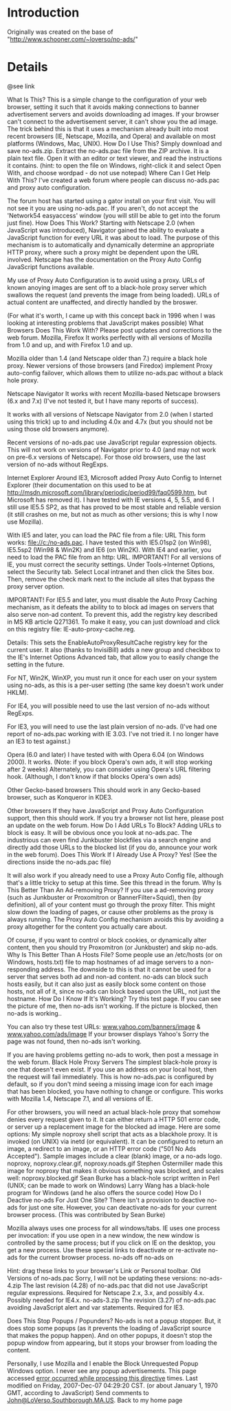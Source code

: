 # Introduction #

Originally was created on the base of "http://www.schooner.com/~loverso/no-ads/"


# Details #

@see link

What Is This?
This is a simple change to the configuration of your web browser, setting it such that it avoids making connections to banner advertisement servers and avoids downloading ad images. If your browser can't connect to the advertisement server, it can't show you the ad image. The trick behind this is that it uses a mechanism already built into most recent browsers (IE, Netscape, Mozilla, and Opera) and available on most platforms (Windows, Mac, UNIX).
How Do I Use This?
Simply download and save no-ads.zip. Extract the no-ads.pac file from the ZIP archive. It is a plain text file. Open it with an editor or text viewer, and read the instructions it contains.
(hint: to open the file on Windows, right-click it and select Open With, and choose wordpad - do not use notepad)
Where Can I Get Help With This?
I've created a web forum where people can discuss no-ads.pac and proxy auto configuration.

The forum host has started using a gator install on your first visit. You will not see it you are using no-ads.pac. If you aren't, do not accept the 'Network54 easyaccess' window (you will still be able to get into the forum just fine).
How Does This Work?
Starting with Netscape 2.0 (when JavaScript was introduced), Navigator gained the ability to evaluate a JavaScript function for every URL it was about to load. The purpose of this mechanism is to automatically and dynamically determine an appropriate HTTP proxy, where such a proxy might be dependent upon the URL involved. Netscape has the documentation on the Proxy Auto Config JavaScript functions available.

My use of Proxy Auto Configuration is to avoid using a proxy. URLs of known anoying images are sent off to a black-hole proxy server which swallows the request (and prevents the image from being loaded). URLs of actual content are unaffected, and directly handled by the broswer.

(For what it's worth, I came up with this concept back in 1996 when I was looking at interesting problems that JavaScript makes possible)
What Browsers Does This Work With?
Please post updates and corrections to the web forum.
Mozilla, Firefox
It works perfectly with all versions of Mozilla from 1.0 and up, and with Firefox 1.0 and up.

Mozilla older than 1.4 (and Netscape older than 7.) require a black hole proxy. Newer versions of those browsers (and Firedox) implement Proxy auto-config failover, which allows them to utilize no-ads.pac without a black hole proxy.

Netscape Navigator
It works with recent Mozilla-based Netscape browsers (6.x and 7.x) (I've not tested it, but I have many reports of success).

It works with all versions of Netscape Navigator from 2.0 (when I started using this trick) up to and including 4.0x and 4.7x (but you should not be using those old browsers anymore).

Recent versions of no-ads.pac use JavaScript regular expression objects. This will not work on versions of Navigator prior to 4.0 (and may not work on pre-6.x versions of Netscape). For those old browsers, use the last version of no-ads without RegExps.

Internet Explorer
Around IE3, Microsoft added Proxy Auto Config to Internet Explorer (their documentation on this used to be at http://msdn.microsoft.com/library/periodic/period99/faq0599.htm, but Microsoft has removed it). I have tested with IE versions 4, 5, 5.5, and 6. I still use IE5.5 SP2, as that has proved to be most stable and reliable version (it still crashes on me, but not as much as other versions; this is why I now use Mozilla).

With IE5 and later, you can load the PAC file from a file: URL This form works: [file://c:/no-ads.pac](file://c:/no-ads.pac). I have tested this with IE5.01sp2 (on Win98), IE5.5sp2 (Win98 & Win2K) and IE6 (on Win2K). With IE4 and earlier, you need to load the PAC file from an http: URL.
IMPORTANT!
For all versions of IE, you must correct the security settings. Under Tools->Internet Options, select the Security tab. Select Local intranet and then click the Sites box. Then, remove the check mark next to the include all sites that bypass the proxy server option.

IMPORTANT!
For IE5.5 and later, you must disable the Auto Proxy Caching mechanism, as it defeats the ability to to block ad images on servers that also serve non-ad content. To prevent this, add the registry key described in MS KB article Q271361. To make it easy, you can just download and click on this registry file: IE-auto-proxy-cache.reg.

Details: This sets the EnableAutoProxyResultCache registry key for the current user. It also (thanks to InvisiBill) adds a new group and checkbox to the IE's Internet Options Advanced tab, that allow you to easily change the setting in the future.

For NT, Win2K, WinXP, you must run it once for each user on your system using no-ads, as this is a per-user setting (the same key doesn't work under HKLM).

For IE4, you will possible need to use the last version of no-ads without RegExps.

For IE3, you will need to use the last plain version of no-ads. (I've had one report of no-ads.pac working with IE 3.03. I've not tried it. I no longer have an IE3 to test against.)

Opera (6.0 and later)
I have tested with with Opera 6.04 (on Windows 2000). It works.
(Note: if you block Opera's own ads, it will stop working after 2 weeks)
Alternately, you can consider using Opera's URL filtering hook. (Although, I don't know if that blocks Opera's own ads)

Other Gecko-based browsers
This should work in any Gecko-based browser, such as Konqueror in KDE3.

Other browsers
If they have JavaScript and Proxy Auto Configuration support, then this should work. If you try a browser not list here, please post an update on the web forum.
How Do I Add URLs To Block?
Adding URLs to block is easy. It will be obvious once you look at no-ads.pac. The industrious can even find Junkbuster blockfiles via a search engine and directly add those URLs to the blocked list (if you do, announce your work in the web forum).
Does This Work If I Already Use A Proxy?
Yes! (See the directions inside the no-ads.pac file)

It will also work if you already need to use a Proxy Auto Config file, although that's a little tricky to setup at this time. See this thread in the forum.
Why Is This Better Than An Ad-removing Proxy?
If you use a ad-removing proxy (such as Junkbuster or Proxomitron or BannerFilter+Squid), then (by definition), all of your content must go through the proxy filter. This might slow down the loading of pages, or cause other problems as the proxy is always running. The Proxy Auto Config mechanism avoids this by avoiding a proxy altogether for the content you actually care about.

Of course, if you want to control or block cookies, or dynamically alter content, then you should try Proxomitron (or Junkbuster) and skip no-ads.
Why Is This Better Than A Hosts File?
Some people use an /etc/hosts (or on Windows, hosts.txt) file to map hostnames of ad image servers to a non-responding address. The downside to this is that it cannot be used for a server that serves both ad and non-ad content. no-ads can block such hosts easily, but it can also just as easily block some content on those hosts, not all of it, since no-ads can block based upon the URL, not just the hostname.
How Do I Know If It's Working?
Try this test page. If you can see the picture of me, then no-ads isn't working. If the picture is blocked, then no-ads is working..

You can also try these test URLs: www.yahoo.com/banners/image & www.yahoo.com/ads/image
If your browser displays Yahoo's Sorry the page was not found, then no-ads isn't working.

If you are having problems getting no-ads to work, then post a message in the web forum.
Black Hole Proxy Servers
The simplest black-hole proxy is one that doesn't even exist. If you use an address on your local host, then the request will fail immediately. This is how no-ads.pac is configured by default, so if you don't mind seeing a missing image icon for each image that has been blocked, you have nothing to change or configure. This works with Mozilla 1.4, Netscape 7.1, and all versions of IE.

For other browsers, you will need an actual black-hole proxy that somehow denies every request given to it. It can either return a HTTP 501 error code, or server up a replacement image for the blocked ad image. Here are some options:
My simple noproxy shell script that acts as a blackhole proxy. It is invoked (on UNIX) via inetd (or equivalent). It can be configured to return an image, a redirect to an image, or an HTTP error code ("501 No Ads Accepted"). Sample images include a clear (blank) image, or a no-ads logo.
noproxy, noproxy.clear.gif, noproxy.noads.gif
Stephen Ostermiller made this image for noproxy that makes it obvious something was blocked, and scales well: noproxy.blocked.gif
Sean Burke has a black-hole script written in Perl (UNIX; can be made to work on Windows)
Larry Wang has a black-hole program for Windows (and he also offers the source code)
How Do I Deactive no-ads For Just One Site?
There isn't a provision to deactive no-ads for just one site. However, you can deactivate no-ads for your current browser process. (This was contributed by Sean Burke)

Mozilla always uses one process for all windows/tabs. IE uses one process per invocation: if you use open in a new window, the new window is controlled by the same process; but if you click on IE on the desktop, you get a new process. Use these special links to deactivate or re-activate no-ads for the current browser process.
no-ads off
no-ads on

Hint: drag these links to your browser's Link or Personal toolbar.
Old Versions of no-ads.pac
Sorry, I will not be updating these versions: no-ads-4.zip 	The last revision (4.28) of no-ads.pac that did not use JavaScript regular expressions.
Required for Netscape 2.x, 3.x, and possibly 4.x. Possibly needed for IE4.x.
no-ads-3.zip 	The revision (3.27) of no-ads.pac avoiding JavaScript alert and var statements.
Required for IE3.

Does This Stop Popups / Popunders?
No-ads is not a popup stopper. But, it does stop some popups (as it prevents the loading of JavaScript source that makes the popup happen). And on other popups, it doesn't stop the popup window from appearing, but it stops your browser from loading the content.

Personally, I use Mozilla and I enable the Block Unrequested Popup Windows option. I never see any popup advertisements.
This page accessed [error occurred while processing this directive](an.md) times.
Last modified on Friday, 2007-Dec-07 04:29:20 CST.
(or about January 1, 1970 GMT, according to JavaScript)
Send comments to John@LoVerso.Southborough.MA.US.
Back to my home page